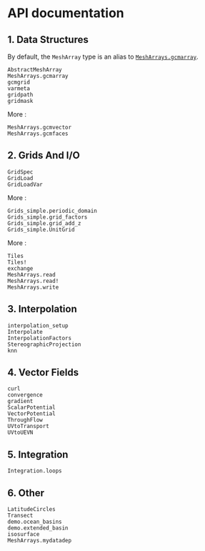 # API documentation

## 1. Data Structures 

By default, the `MeshArray` type is an alias to [`MeshArrays.gcmarray`](@ref).

```@docs
AbstractMeshArray
MeshArrays.gcmarray
gcmgrid
varmeta
gridpath
gridmask
```

More : 

```@docs
MeshArrays.gcmvector
MeshArrays.gcmfaces
```

## 2. Grids And I/O

```@docs
GridSpec
GridLoad
GridLoadVar
```

More :

```
Grids_simple.periodic_domain
Grids_simple.grid_factors
Grids_simple.grid_add_z
Grids_simple.UnitGrid
```

More : 

```@docs
Tiles
Tiles!
exchange
MeshArrays.read
MeshArrays.read!
MeshArrays.write
```

## 3. Interpolation

```@docs
interpolation_setup
Interpolate
InterpolationFactors
StereographicProjection
knn
```

## 4. Vector Fields

```@docs
curl
convergence
gradient
ScalarPotential
VectorPotential
ThroughFlow
UVtoTransport
UVtoUEVN
```

## 5. Integration

```@docs
Integration.loops
```

## 6. Other

```@docs
LatitudeCircles
Transect
demo.ocean_basins
demo.extended_basin
isosurface
MeshArrays.mydatadep
```
